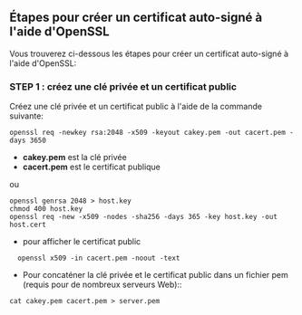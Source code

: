 ## Étapes pour créer un certificat auto-signé à l'aide d'OpenSSL
Vous trouverez ci-dessous les étapes pour créer un certificat auto-signé à l'aide d'OpenSSL:

### STEP 1 : créez une clé privée et un certificat public
Créez une clé privée et un certificat public à l'aide de la commande suivante:
```
openssl req -newkey rsa:2048 -x509 -keyout cakey.pem -out cacert.pem -days 3650 
```

- **cakey.pem** est la clé privée
- **cacert.pem** est le certificat publique

ou 
```
openssl genrsa 2048 > host.key
chmod 400 host.key
openssl req -new -x509 -nodes -sha256 -days 365 -key host.key -out host.cert
```
- pour afficher le certificat public 
```
  openssl x509 -in cacert.pem -noout -text
```
- Pour concaténer la clé privée et le certificat public dans un fichier pem (requis pour de nombreux serveurs Web)::
```
cat cakey.pem cacert.pem > server.pem  
```
